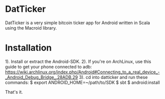 DatTicker
=========

DatTicker is a very simple bitcoin ticker app for Android written in Scala using the Macroid library.

Installation
============

1).  Install or extract the Android-SDK.
2).  If you're on ArchLinux, use this guide to get your phone connected to adb:
        https://wiki.archlinux.org/index.php/Android#Connecting_to_a_real_device_-_Android_Debug_Bridge_.28ADB.29
3).  cd into datticker and run these commands:
        $ export ANDROID_HOME=~/path/to/SDK
        $ sbt
        $ android:install

That's it.
